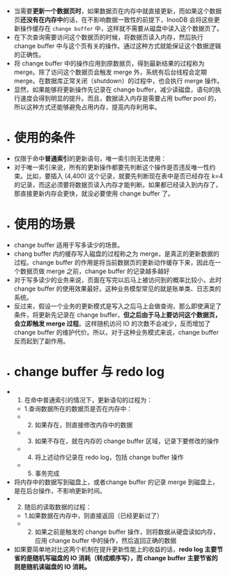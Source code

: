 - 当需要**更新一个数据页时**，如果数据页在内存中就直接更新，而如果这个数据页**还没有在内存中**的话，在不影响数据一致性的前提下，InooDB 会将这些更新操作缓存在 `change buffer` 中，这样就不需要从磁盘中读入这个数据页了。
- 在下次查询需要访问这个数据页的时候，将数据页读入内存，然后执行 change buffer 中与这个页有关的操作。通过这种方式就能保证这个数据逻辑的正确性。
- 将 change buffer 中的操作应用到原数据页，得到最新结果的过程称为 merge。除了访问这个数据页会触发 merge 外，系统有后台线程会定期 merge。在数据库正常关闭（shutdown）的过程中，也会执行 merge 操作。
- 显然，如果能够将更新操作先记录在 change buffer，减少读磁盘，语句的执行速度会得到明显的提升。而且，数据读入内存是需要占用 buffer pool 的，所以这种方式还能够避免占用内存，提高内存利用率。
- # 使用的条件
- 仅限于命中**普通索引**的更新语句，唯一索引则无法使用：
- 对于唯一索引来说，所有的更新操作都要先判断这个操作是否违反唯一性约束。比如，要插入 (4,400) 这个记录，就要先判断现在表中是否已经存在 k=4 的记录，而这必须要将数据页读入内存才能判断。如果都已经读入到内存了，那直接更新内存会更快，就没必要使用 change buffer 了。
- # 使用的场景
- change buffer 适用于写多读少的场景。
- chang buffer 内的缓存写入磁盘的过程称之为 merge，是真正的更新数据的过程。change buffer 的作用是将当前数据页的更新动作缓存下来，因此在一个数据页做 merge 之前，change buffer 的记录越多越好
- 对于写多读少的业务来说，页面在写完以后马上被访问到的概率比较小，此时 change buffer 的使用效果最好。这种业务模型常见的就是账单类、日志类的系统。
- 反过来，假设一个业务的更新模式是写入之后马上会做查询，那么即使满足了条件，将更新先记录在 change buffer，**但之后由于马上要访问这个数据页，会立即触发 merge 过程**。这样随机访问 IO 的次数不会减少，反而增加了 change buffer 的维护代价。所以，对于这种业务模式来说，change buffer 反而起到了副作用。
- # change buffer 与 redo log
- 1. 在命中普通索引的情况下，更新语句的过程为：
	- 1.查询数据所在的数据页是否在内存中：
	- 2. 如果存在，则直接修改内存中的数据
	- 3. 如果不存在，就在内存的 change buffer 区域，记录下要修改的操作
	- 4. 将上述动作记录在 redo log，包括 change buffer 操作
	- 5. 事务完成
- 将内存中的数据写到磁盘上，或者change buffer 的记录 merge 到磁盘上，是在后台操作，不影响更新时间。
- 2. 随后的读取数据的过程：
	- 1.如果数据在内存中，则直接返回（已经更新过了）
	- 2. 如果之前是触发的 change buffer 操作，则将数据从硬盘读如内存，应用 change buffer 中的操作，然后返回正确的数据
- 如果要简单地对比这两个机制在提升更新性能上的收益的话，**redo log 主要节省的是随机写磁盘的 IO 消耗（转成顺序写），而 change buffer 主要节省的则是随机读磁盘的 IO 消耗。**